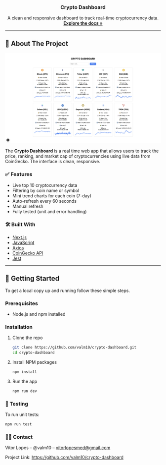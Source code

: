 <br />
<p align="center">
  <h3 align="center">Crypto Dashboard</h3>

  <p align="center">
    A clean and responsive dashboard to track real-time cryptocurrency data.
    <br />
    <a href="https://github.com/valm10/crypto-dashboard"><strong>Explore the docs »</strong></a>
    <br />
  </p>
</p>

---

## 📌 About The Project

![Crypto Dashboard Screenshot](/crypto-dashboard/public/screenshot.png)

The **Crypto Dashboard** is a real time web app that allows users to track the price, ranking, and market cap of cryptocurrencies using live data from CoinGecko. The interface is clean, responsive.

### ✅ Features

- Live top 10 cryptocurrency data
- Filtering by coin name or symbol
- Mini trend charts for each coin (7-day)
- Auto-refresh every 60 seconds
- Manual refresh
- Fully tested (unit and error handling)

### 🛠️ Built With

- [Next.js](https://nextjs.org/)
- [JavaScript](https://developer.mozilla.org/en-US/docs/Web/JavaScript)
- [Axios](https://axios-http.com/)
- [CoinGecko API](https://www.coingecko.com/)
- [Jest](https://jestjs.io/)

---

## 🚀 Getting Started

To get a local copy up and running follow these simple steps.

### Prerequisites

- Node.js and npm installed

### Installation

1. Clone the repo

   ```bash
   git clone https://github.com/valm10/crypto-dashboard.git
   cd crypto-dashboard
   ```

2. Install NPM packages

   ```bash
   npm install
   ```

3. Run the app

   ```bash
   npm run dev
   ```

### 🧪 Testing

To run unit tests:

```bash
npm run test
```

### 🙋‍♂️ Contact

Vitor Lopes – @valm10 – vitorlopesmed@gmail.com

Project Link: https://github.com/valm10/crypto-dashboard
